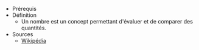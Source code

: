 - Prérequis
- Définition
	- Un nombre est un concept permettant d'évaluer et de comparer des quantités.
- Sources
	- [Wikipédia](https://fr.wikipedia.org/wiki/Nombre)
